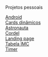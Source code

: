 Projetos pessoais

<a href="Site android/index.html" target="_blank" rel="external">Android</a> <br>
<a href="Card dinâmico/cards.html" target="_blank" rel="external">Cards dinâmicos</a> <br>
<a href="Site astronauta/index.html" target="_blank" rel="external">Astronauta</a> <br>
<a href="Site cordel/cordel.html" target="_blank" rel="external">Cordel</a> <br>
<a href="landing page/html/index.html" target="_blank" rel="external">Landing page</a> <br>
<a href="Tabela IMC/html/index.html" target="_blank" rel="external">Tabela IMC</a> <br>
<a href="timer/html/timer.html" target="_blank" rel="external">Timer</a> <br>